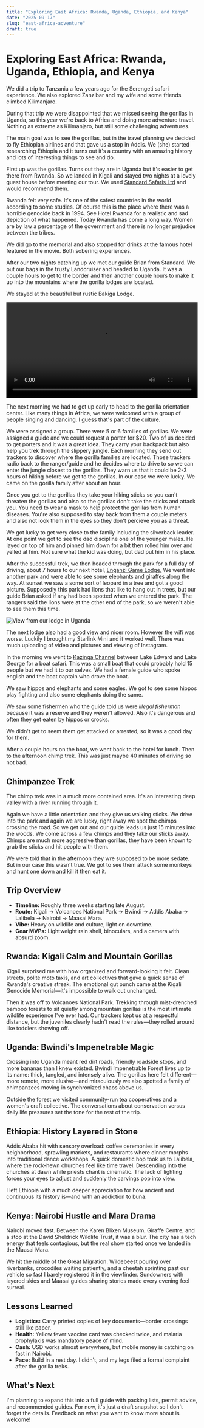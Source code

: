 ```yaml
---
title: "Exploring East Africa: Rwanda, Uganda, Ethiopia, and Kenya"
date: "2025-09-17"
slug: "east-africa-adventure"
draft: true
---
```


# Exploring East Africa: Rwanda, Uganda, Ethiopia, and Kenya

We did a trip to Tanzania a few years ago for the Serengeti safari experience. We also explored Zanzibar and my wife and some friends climbed Kilimanjaro.  

During that trip we were disappointed that we missed seeing the gorillas in Uganda, so this year we're back to Africa and doing more adventure travel.  Nothing as extreme as Kilimanjaro, but still some challenging adventures.

The main goal was to see the gorillas, but in the travel planning we decided to fly Ethiopian airlines and that gave us a stop in Addis.  We (she) started researching Ethiopia and it turns out it's a country with an amazing history and lots of interesting things to see and do.  

First up was the gorillas.  Turns out they are in Uganda but it's easier to get there from Rwanda.  So we landed in Kigali and stayed two nights at a lovely guest house before meeting our tour.  We used [Standard Safaris Ltd](https://www.standardgorillasafaris.com) and would recommend them.  

Rwanda felt very safe.  It's one of the safest countries in the world according to some studies.  Of course this is the place where there was a horrible genocide back in 1994.  See Hotel Rwanda for a realistic and sad depiction of what happened.  Today Rwanda has come a long way.  Women are by law a percentage of the government and there is no longer prejudice between the tribes.  

We did go to the memorial and also stopped for drinks at the famous hotel featured in the movie.  Both sobering experiences.

After our two nights catching up we met our guide Brian from Standard.  We put our bags in the trusty Landcruiser and headed to Uganda.  It was a couple hours to get to the border and then another couple hours to make it up into the mountains where the gorilla lodges are located.  

We stayed at the beautiful but rustic Bakiga Lodge.

<video controls playsinline width="100%">
    <source src="/assets/bakiga.mp4" type="video/mp4">
    Sorry—your browser can’t play this clip.
</video>


The next morning we had to get up early to head to the gorilla orientation center.  Like many things in Africa, we were welcomed with a group of people singing and dancing.  I guess that's part of the culture.

We were assigned a group.  There were 5 or 6 families of gorillas.  We were assigned a guide and we could request a porter for $20.  Two of us decided to get porters and it was a great idea.  They carry your backpack but also help you trek through the slippery jungle.  Each morning they send out trackers to discover where the gorilla families are located.  Those trackers radio back to the ranger/guide and he decides where to drive to so we can enter the jungle closest to the gorillas.  They warn us that it could be 2-3 hours of hiking before we get to the gorillas.  In our case we were lucky.  We came on the gorilla family after about an hour.  

Once you get to the gorillas they take your hiking sticks so you can't threaten the gorillas and also so the gorillas don't take the sticks and attack you.  You need to wear a mask to help protect the gorillas from human diseases.  You're also supposed to stay back from them a couple meters and also not look them in the eyes so they don't percieve you as a threat.

We got lucky to get very close to the family including the silverback leader.  At one point we got to see the dad discipline one of the younger males.  He layed on top of him and pinned him down for a bit then rolled him over and yelled at him.  Not sure what the kid was doing, but dad put him in his place.

After the successful trek, we then headed through the park for a full day of driving, about 7 hours to our next hotel, [Enganzi Game Lodge.](https://maps.app.goo.gl/KiPKJ96cuzhm3mnZA) We went into another park and were able to see some elephants and giraffes along the way.  At sunset we saw a some sort of leopard in a tree and got a good picture.  Supposedly this park had lions that like to hang out in trees, but our guide Brian asked if any had been spotted when we entered the park.  The rangers said the lions were at the other end of the park, so we weren't able to see them this time.  

![View from our lodge in Uganda](/assets/lodge-view.jpg)

The next lodge also had a good view and nicer room.  However the wifi was worse.  Luckily I brought my Starlink Mini and it worked well.  There was much uploading of video and pictures and viewing of Instagram.

In the morning we went to [Kazinga Channel](https://maps.app.goo.gl/JJCgTHBB2VerULrH7) between Lake Edward and Lake George for a boat safari.  This was a small boat that could probably hold 15 people but we had it to our selves.  We had a female guide who spoke english and the boat captain who drove the boat. 

We saw hippos and elephants and some eagles.  We got to see some hippos play fighting and also some elephants doing the same.

We saw some fishermen who the guide told us were _illegal fisherman_ because it was a reserve and they weren't allowed.  Also it's dangerous and often they get eaten by hippos or crocks.  

We didn't get to seem them get attacked or arrested, so it was a good day for them.

After a couple hours on the boat, we went back to the hotel for lunch.  Then to the afternoon chimp trek.  This was just maybe 40 minutes of driving so not bad.  

## Chimpanzee Trek
The chimp trek was in a much more contained area.  It's an interesting deep valley with a river running through it.  

Again we have a little orientation and they give us walking sticks.  We drive into the park and again we are lucky, right away we spot the chimps crossing the road.  So we get out and our guide leads us just 15 minutes into the woods.   We come across a few chimps and they take our sticks away.  Chimps are much more aggressive than gorillas, they have been known to grab the sticks and hit people with them.

We were told that in the afternoon they wre supposed to be more sedate.  But in our case this wasn't true.  We got to see them attack some monkeys and hunt one down and kill it then eat it.  

## Trip Overview

- **Timeline:** Roughly three weeks starting late August.
- **Route:** Kigali → Volcanoes National Park → Bwindi → Addis Ababa → Lalibela → Nairobi → Maasai Mara.
- **Vibe:** Heavy on wildlife and culture, light on downtime.
- **Gear MVPs:** Lightweight rain shell, binoculars, and a camera with absurd zoom.

## Rwanda: Kigali Calm and Mountain Gorillas

Kigali surprised me with how organized and forward-looking it felt. Clean streets, polite moto taxis, and art collectives that gave a quick sense of Rwanda's creative streak. The emotional gut punch came at the Kigali Genocide Memorial—it's impossible to walk out unchanged.

Then it was off to Volcanoes National Park. Trekking through mist-drenched bamboo forests to sit quietly among mountain gorillas is the most intimate wildlife experience I've ever had. Our trackers kept us at a respectful distance, but the juveniles clearly hadn't read the rules—they rolled around like toddlers showing off.

## Uganda: Bwindi's Impenetrable Magic

Crossing into Uganda meant red dirt roads, friendly roadside stops, and more bananas than I knew existed. Bwindi Impenetrable Forest lives up to its name: thick, tangled, and intensely alive. The gorillas here felt different—more remote, more elusive—and miraculously we also spotted a family of chimpanzees moving in synchronized chaos above us.

Outside the forest we visited community-run tea cooperatives and a women's craft collective. The conversations about conservation versus daily life pressures set the tone for the rest of the trip.

## Ethiopia: History Layered in Stone

Addis Ababa hit with sensory overload: coffee ceremonies in every neighborhood, sprawling markets, and restaurants where dinner morphs into traditional dance workshops. A quick domestic hop took us to Lalibela, where the rock-hewn churches feel like time travel. Descending into the churches at dawn while priests chant is cinematic. The lack of lighting forces your eyes to adjust and suddenly the carvings pop into view.

I left Ethiopia with a much deeper appreciation for how ancient and continuous its history is—and with an addiction to buna.

## Kenya: Nairobi Hustle and Mara Drama

Nairobi moved fast. Between the Karen Blixen Museum, Giraffe Centre, and a stop at the David Sheldrick Wildlife Trust, it was a blur. The city has a tech energy that feels contagious, but the real show started once we landed in the Maasai Mara.

We hit the middle of the Great Migration. Wildebeest pouring over riverbanks, crocodiles waiting patiently, and a cheetah sprinting past our vehicle so fast I barely registered it in the viewfinder. Sundowners with layered skies and Maasai guides sharing stories made every evening feel surreal.

## Lessons Learned

- **Logistics:** Carry printed copies of key documents—border crossings still like paper.
- **Health:** Yellow fever vaccine card was checked twice, and malaria prophylaxis was mandatory peace of mind.
- **Cash:** USD works almost everywhere, but mobile money is catching on fast in Nairobi.
- **Pace:** Build in a rest day. I didn't, and my legs filed a formal complaint after the gorilla treks.

## What's Next

I'm planning to expand this into a full guide with packing lists, permit advice, and recommended guides. For now, it's just a draft snapshot so I don't forget the details. Feedback on what you want to know more about is welcome!
